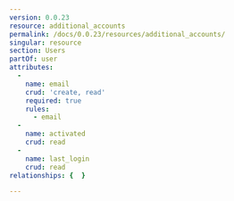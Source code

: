```yaml
---
version: 0.0.23
resource: additional_accounts
permalink: /docs/0.0.23/resources/additional_accounts/
singular: resource
section: Users
partOf: user
attributes:
  -
    name: email
    crud: 'create, read'
    required: true
    rules:
      - email
  -
    name: activated
    crud: read
  -
    name: last_login
    crud: read
relationships: {  }

---
```

